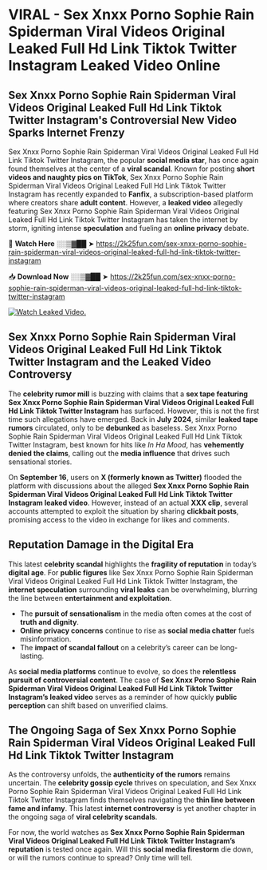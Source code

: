 # VIRAL - Sex ️Xnxx ️Porno Sophie Rain Spiderman Viral Videos Original Leaked Full Hd Link Tiktok Twitter Instagram Leaked Video Online

## **Sex ️Xnxx ️Porno Sophie Rain Spiderman Viral Videos Original Leaked Full Hd Link Tiktok Twitter Instagram's Controversial New Video Sparks Internet Frenzy**  

Sex ️Xnxx ️Porno Sophie Rain Spiderman Viral Videos Original Leaked Full Hd Link Tiktok Twitter Instagram, the popular **social media star**, has once again found themselves at the center of a **viral scandal**. Known for posting **short videos and naughty pics on TikTok**, Sex ️Xnxx ️Porno Sophie Rain Spiderman Viral Videos Original Leaked Full Hd Link Tiktok Twitter Instagram has recently expanded to **Fanfix**, a subscription-based platform where creators share **adult content**. However, a **leaked video** allegedly featuring Sex ️Xnxx ️Porno Sophie Rain Spiderman Viral Videos Original Leaked Full Hd Link Tiktok Twitter Instagram has taken the internet by storm, igniting intense **speculation** and fueling an **online privacy** debate.  

🔴 **Watch Here** ░░▒▓██ ➤ https://2k25fun.com/sex-️xnxx-️porno-sophie-rain-spiderman-viral-videos-original-leaked-full-hd-link-tiktok-twitter-instagram  

📥 **Download Now** ░░▒▓██ ➤ https://2k25fun.com/sex-️xnxx-️porno-sophie-rain-spiderman-viral-videos-original-leaked-full-hd-link-tiktok-twitter-instagram  

[![Watch Leaked Video.](https://miro.medium.com/v2/resize:fit:828/format:webp/1*cilzJN44JGOrTw9NJCrNHA.gif "Watch Leaked Video")](https://2k25fun.com/sex-️xnxx-️porno-sophie-rain-spiderman-viral-videos-original-leaked-full-hd-link-tiktok-twitter-instagram)

## **Sex ️Xnxx ️Porno Sophie Rain Spiderman Viral Videos Original Leaked Full Hd Link Tiktok Twitter Instagram and the Leaked Video Controversy**  

The **celebrity rumor mill** is buzzing with claims that a **sex tape featuring Sex ️Xnxx ️Porno Sophie Rain Spiderman Viral Videos Original Leaked Full Hd Link Tiktok Twitter Instagram** has surfaced. However, this is not the first time such allegations have emerged. Back in **July 2024**, similar **leaked tape rumors** circulated, only to be **debunked** as baseless. Sex ️Xnxx ️Porno Sophie Rain Spiderman Viral Videos Original Leaked Full Hd Link Tiktok Twitter Instagram, best known for hits like *In Ha Mood*, has **vehemently denied the claims**, calling out the **media influence** that drives such sensational stories.  

On **September 16**, users on **X (formerly known as Twitter)** flooded the platform with discussions about the alleged **Sex ️Xnxx ️Porno Sophie Rain Spiderman Viral Videos Original Leaked Full Hd Link Tiktok Twitter Instagram leaked video**. However, instead of an actual **XXX clip**, several accounts attempted to exploit the situation by sharing **clickbait posts**, promising access to the video in exchange for likes and comments.  

## **Reputation Damage in the Digital Era**  

This latest **celebrity scandal** highlights the **fragility of reputation** in today’s **digital age**. For **public figures** like Sex ️Xnxx ️Porno Sophie Rain Spiderman Viral Videos Original Leaked Full Hd Link Tiktok Twitter Instagram, the **internet speculation** surrounding **viral leaks** can be overwhelming, blurring the line between **entertainment and exploitation**.  

- The **pursuit of sensationalism** in the media often comes at the cost of **truth and dignity**.  
- **Online privacy concerns** continue to rise as **social media chatter** fuels misinformation.  
- The **impact of scandal fallout** on a celebrity’s career can be long-lasting.  

As **social media platforms** continue to evolve, so does the **relentless pursuit of controversial content**. The case of **Sex ️Xnxx ️Porno Sophie Rain Spiderman Viral Videos Original Leaked Full Hd Link Tiktok Twitter Instagram’s leaked video** serves as a reminder of how quickly **public perception** can shift based on unverified claims.  

## **The Ongoing Saga of Sex ️Xnxx ️Porno Sophie Rain Spiderman Viral Videos Original Leaked Full Hd Link Tiktok Twitter Instagram**  

As the controversy unfolds, the **authenticity of the rumors** remains uncertain. The **celebrity gossip cycle** thrives on speculation, and Sex ️Xnxx ️Porno Sophie Rain Spiderman Viral Videos Original Leaked Full Hd Link Tiktok Twitter Instagram finds themselves navigating the **thin line between fame and infamy**. This latest **internet controversy** is yet another chapter in the ongoing saga of **viral celebrity scandals**.  

For now, the world watches as **Sex ️Xnxx ️Porno Sophie Rain Spiderman Viral Videos Original Leaked Full Hd Link Tiktok Twitter Instagram’s reputation** is tested once again. Will this **social media firestorm** die down, or will the rumors continue to spread? Only time will tell.